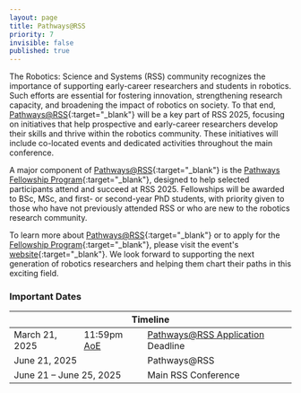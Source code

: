 ```yaml
---
layout: page
title: Pathways@RSS
priority: 7
invisible: false
published: true
---
```


The Robotics: Science and Systems (RSS) community recognizes the importance of supporting early-career researchers and students in robotics. Such efforts are essential for fostering innovation, strengthening research capacity, and broadening the impact of robotics on society. To that end, [Pathways@RSS](https://sites.google.com/lehigh.edu/pathways-rss2025/home){:target="_blank"} will be a key part of RSS 2025, focusing on initiatives that help prospective and early-career researchers develop their skills and thrive within the robotics community. These initiatives will include co-located events and dedicated activities throughout the main conference.

A major component of [Pathways@RSS](https://sites.google.com/lehigh.edu/pathways-rss2025/home){:target="_blank"} is the [Pathways Fellowship Program](https://sites.google.com/lehigh.edu/pathways-rss2025/home?authuser=0#h.9k5jcvbajbml){:target="_blank"}, designed to help selected participants attend and succeed at RSS 2025. Fellowships will be awarded to BSc, MSc, and first- or second-year PhD students, with priority given to those who have not previously attended RSS or who are new to the robotics research community.

To learn more about [Pathways@RSS](https://sites.google.com/lehigh.edu/pathways-rss2025/home){:target="_blank"} or to apply for the [Fellowship Program](https://sites.google.com/lehigh.edu/pathways-rss2025/home?authuser=0#h.9k5jcvbajbml){:target="_blank"}, please visit the event's [website](https://sites.google.com/lehigh.edu/pathways-rss2025/home){:target="_blank"}. We look forward to supporting the next generation of robotics researchers and helping them chart their paths in this exciting field.

<!--
For instructions and directions at the venue, please check out the [venue page]({{ site.baseurl }}/attending/atvenue/).-->

### Important Dates
<table class="table">
    <thead>
      <tr>
        <th colspan="3">Timeline</th>
      </tr>
    </thead>
    <tbody>
      <tr>
        <td>March 21, 2025</td>
        <td>11:59pm <a href="https://time.is/Anywhere_on_Earth">AoE</a></td>
        <td><a href="https://sites.google.com/lehigh.edu/pathways-rss2025/apply" target="_blank">Pathways@RSS Application</a> Deadline</td>
      </tr>
      <!-- <tr>
        <td colspan="2">Early May, 2024</td>
        <td>Notification of Acceptance</td>
      </tr> -->
      <tr>
        <td colspan="2">June 21, 2025</td>
        <td>Pathways@RSS</td>
      </tr>
       <tr>
        <td colspan="2">June 21 &ndash; June 25, 2025</td>
        <td>Main RSS Conference</td>
      </tr>
    </tbody>
</table>






